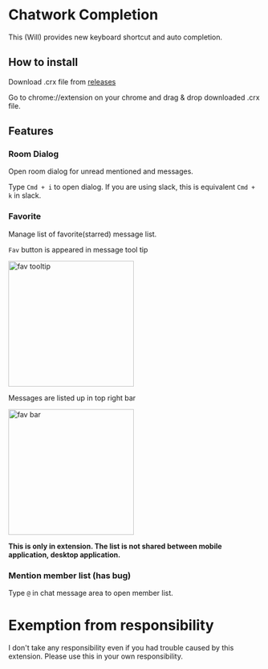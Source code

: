 # Chatwork Completion

This (Will) provides new keyboard shortcut and auto completion.

## How to install

Download .crx file from [releases](https://github.com/shmurakami/chatwork-completion/releases)

Go to chrome://extension on your chrome and drag & drop downloaded .crx file.

## Features


### Room Dialog

Open room dialog for unread mentioned and messages.

Type `Cmd + i` to open dialog. If you are using slack, this is equivalent `Cmd + k` in slack.


### Favorite

Manage list of favorite(starred) message list.

`Fav` button is appeared in message tool tip


<img src="https://user-images.githubusercontent.com/1549858/86524319-04138400-beb4-11ea-937d-c095c3cdfadd.png" alt="fav tooltip" width=250px>

Messages are listed up in top right bar

<img src="https://user-images.githubusercontent.com/1549858/86524337-52288780-beb4-11ea-90b0-d8e7f1b6a3bc.png" alt="fav bar" width=250px>

**This is only in extension. The list is not shared between mobile application, desktop application.**


### Mention member list (has bug)

Type `@` in chat message area to open member list.


# Exemption from responsibility

I don't take any responsibility even if you had trouble caused by this extension. Please use this in your own responsibility.

